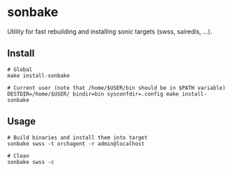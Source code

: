 # sonbake

Utility for fast rebuilding and installing sonic targets (swss, sairedis, ...).

## Install
```
# Global
make install-sonbake

# Current user (note that /home/$USER/bin should be in $PATH variable)
DESTDIR=/home/$USER/ bindir=bin sysconfdir=.config make install-sonbake
```

## Usage
```
# Build binaries and install them into target
sonbake swss -t orchagent -r admin@localhost

# Clean
sonbake swss -c
```